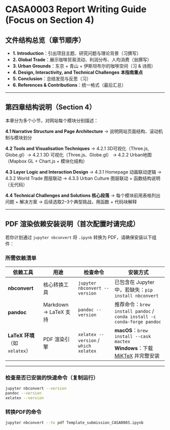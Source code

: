 #  CASA0003 Report Writing Guide (Focus on Section 4)

##  文件结构总览（章节顺序）
- **1. Introduction**：引出项目主题、研究问题与理论背景（习撰写）
- **2. Global Trade**：展示咖啡贸易流动、利润分布、人均消费（翁撰写）
- **3. Urban Grounds**：东京 + 青山 + 伊斯坦布尔的咖啡空间（习 & 诗雨）
- **4. Design, Interactivity, and Technical Challenges**  **本指南重点**
- **5. Conclusion**：总结发现与反思（习）
- **6. References & Contributions**：统一格式（最后汇总）

---

##  第四章结构说明（Section 4）

本章分为多个小节，对网站每个模块分别描述：

**4.1 Narrative Structure and Page Architecture**
→ 说明网站页面结构、滚动机制与模块划分

**4.2 Tools and Visualisation Techniques**
→ 4.2.1 3D可视化（Three.js, Globe.gl）→ 4.2.1 3D 可视化（Three.js、Globe.gl）
→ 4.2.2 Urban地图（Mapbox GL + Chart.js + 模块化结构）

**4.3 Layer Logic and Interaction Design**
→ 4.3.1 Homepage 动画联动逻辑
→ 4.3.2 World Trade 图层联动
→ 4.3.3 Urban Culture 图层联动 + 函数结构说明（无代码）

**4.4 Technical Challenges and Solutions 核心段落**
→ 每个模块前用表格列出问题 + 解决方案
→ 后续选取2–3个典型挑战，用函数 + 代码块解释

---

## PDF 渲染依赖安装说明（首次配置时请完成）

若你计划通过 `jupyter nbconvert` 将 `.ipynb` 转换为 PDF，请确保安装以下组件：

### 所需依赖清单

| 依赖工具 | 用途 | 检查命令 | 安装方式 |
|----------|------|-----------|-----------|
| **nbconvert** | 核心转换工具 | `jupyter nbconvert --version` | 已包含在 Jupyter 中，若缺失：`pip install nbconvert` |
| **pandoc** | Markdown → LaTeX 支持 | `pandoc --version` | 推荐命令：`brew install pandoc` / `conda install -c conda-forge pandoc` |
| **LaTeX 环境**（如 `xelatex`） | PDF 渲染引擎 | `xelatex --version` / `which xelatex` | **macOS**：`brew install --cask mactex` <br>**Windows**：下载 [MiKTeX](https://miktex.org/download) 并完整安装 |

---

### 检查是否已安装的快速命令（复制运行）

```bash
jupyter nbconvert --version
pandoc --version
xelatex --version
```

### 转换PDF的命令
``` bash
jupyter nbconvert --to pdf Template_submission_CASA0003.ipynb
```